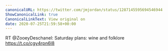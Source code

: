 ```yaml
---
canonicalURL: https://twitter.com/jmjordan/status/1287145595694546944
ShowCanonicalLink: true
CanonicalLinkText: View original on
date: 2020-07-25T21:59:58+00:00
---
```

RT @ZooeyDeschanel: Saturday plans: wine and folklore https://t.co/cgy4rpn6I8